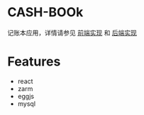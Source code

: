 # CASH-BOOk

记账本应用，详情请参见 [前端实现](https://github.com/Jinx-FX/cash-book/tree/main/juejue-h5) 和 [后端实现](https://github.com/Jinx-FX/cash-book/tree/main/juejue-server)

# Features

- react 
- zarm
- eggjs
- mysql
